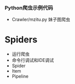 ### Python爬虫示例代码
- Crawler/mzitu.py 妹子图爬虫

# Spiders
- 运行爬虫
- 命令行调试和IDE调试
- Spider
- Item
- Pipeline

